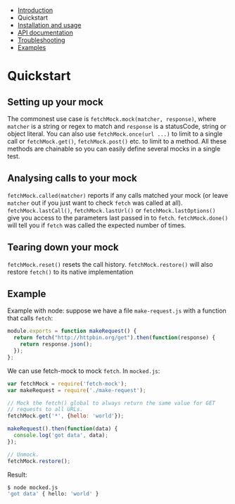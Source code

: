 - [Introduction](/docs)
- Quickstart
- [Installation and usage ](/docs/installation.md)
- [API documentation](/docs/api.md)
- [Troubleshooting](/docs/troubleshooting.md)
- [Examples](/docs/examples.md)

# Quickstart

## Setting up your mock

The commonest use case is `fetchMock.mock(matcher, response)`, where `matcher` is a string or regex to match and `response` is a statusCode, string or object literal. You can also use `fetchMock.once(url ...)` to limit to a single call or `fetchMock.get()`, `fetchMock.post()` etc. to limit to a method. All these methods are chainable so you can easily define several mocks in a single test.

## Analysing calls to your mock
`fetchMock.called(matcher)` reports if any calls matched your mock (or leave `matcher` out if you just want to check `fetch` was called at all). `fetchMock.lastCall()`, `fetchMock.lastUrl()` or `fetchMock.lastOptions()` give you access to the parameters last passed in to `fetch`. `fetchMock.done()` will tell you if `fetch` was called the expected number of times.

## Tearing down your mock
`fetchMock.reset()` resets the call history. `fetchMock.restore()` will also restore `fetch()` to its native implementation

## Example
Example with node: suppose we have a file `make-request.js` with a function that calls `fetch`:

```js
module.exports = function makeRequest() {
  return fetch("http://httpbin.org/get").then(function(response) {
    return response.json();
  });
};
```

We can use fetch-mock to mock `fetch`. In `mocked.js`:

```js
var fetchMock = require('fetch-mock');
var makeRequest = require('./make-request');

// Mock the fetch() global to always return the same value for GET
// requests to all URLs.
fetchMock.get('*', {hello: 'world'});

makeRequest().then(function(data) {
  console.log('got data', data);
});

// Unmock.
fetchMock.restore();
```

Result:

```bash
$ node mocked.js
'got data' { hello: 'world' } 
```
